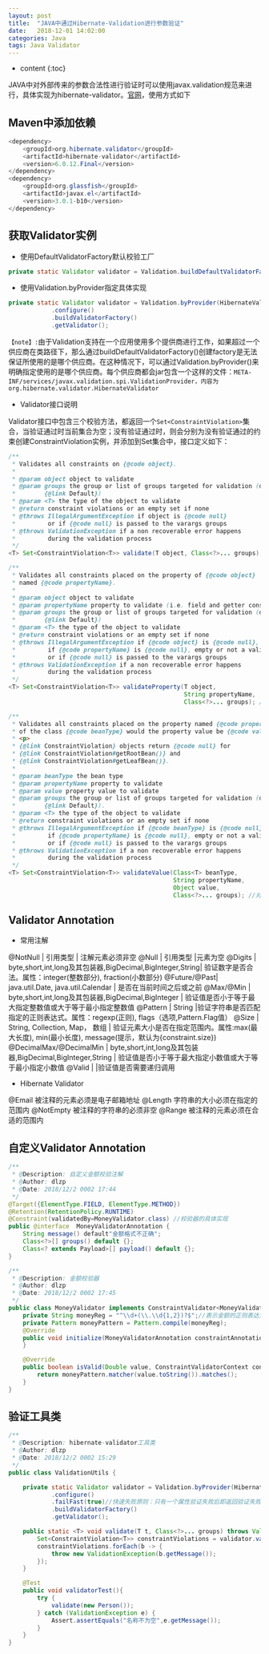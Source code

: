 ```yaml
---
layout: post
title:  "JAVA中通过Hibernate-Validation进行参数验证"
date:   2018-12-01 14:02:00
categories: Java
tags: Java Validator
---
```


* content
{:toc}

JAVA中对外部传来的参数合法性进行验证时可以使用javax.validation规范来进行，具体实现为hibernate-validator。[官网](http://hibernate.org/validator/)，使用方式如下



## Maven中添加依赖

```java
<dependency>
    <groupId>org.hibernate.validator</groupId>
    <artifactId>hibernate-validator</artifactId>
    <version>6.0.12.Final</version>
</dependency>
<dependency>
    <groupId>org.glassfish</groupId>
    <artifactId>javax.el</artifactId>
    <version>3.0.1-b10</version>
</dependency>

```

## 获取Validator实例

- 使用DefaultValidatorFactory默认校验工厂

```java
private static Validator validator = Validation.buildDefaultValidatorFactory().getValidator();
```

- 使用Validation.byProvider指定具体实现

```java
private static Validator validator = Validation.byProvider(HibernateValidator.class)
            .configure()
            .buildValidatorFactory()
            .getValidator();
```
`【note】:`由于Validation支持在一个应用使用多个提供商进行工作，如果超过一个供应商在类路径下，那么通过buildDefaultValidatorFactory()创建factory是无法保证所使用的是哪个供应商。在这种情况下，可以通过Validation.byProvider()来明确指定使用的是哪个供应商。每个供应商都会jar包含一个这样的文件：`META-INF/services/javax.validation.spi.ValidationProvider，内容为org.hibernate.validator.HibernateValidator`

- Validator接口说明

Validator接口中包含三个校验方法，都返回一个`Set<ConstraintViolation>`集合，当验证通过时当前集合为空；没有验证通过时，则会分别为没有验证通过的约束创建ConstraintViolation实例，并添加到Set<ConstraintViolation>集合中，接口定义如下：
```java
/**
 * Validates all constraints on {@code object}.
 *
 * @param object object to validate
 * @param groups the group or list of groups targeted for validation (defaults to
 *        {@link Default})
 * @param <T> the type of the object to validate
 * @return constraint violations or an empty set if none
 * @throws IllegalArgumentException if object is {@code null}
 *         or if {@code null} is passed to the varargs groups
 * @throws ValidationException if a non recoverable error happens
 *         during the validation process
 */
<T> Set<ConstraintViolation<T>> validate(T object, Class<?>... groups); //对实体进行验证 

/**
 * Validates all constraints placed on the property of {@code object}
 * named {@code propertyName}.
 *
 * @param object object to validate
 * @param propertyName property to validate (i.e. field and getter constraints)
 * @param groups the group or list of groups targeted for validation (defaults to
 *        {@link Default})
 * @param <T> the type of the object to validate
 * @return constraint violations or an empty set if none
 * @throws IllegalArgumentException if {@code object} is {@code null},
 *         if {@code propertyName} is {@code null}, empty or not a valid object property
 *         or if {@code null} is passed to the varargs groups
 * @throws ValidationException if a non recoverable error happens
 *         during the validation process
 */
<T> Set<ConstraintViolation<T>> validateProperty(T object,
                                                 String propertyName,
                                                 Class<?>... groups); //对实体中某个属性进行验证 

/**
 * Validates all constraints placed on the property named {@code propertyName}
 * of the class {@code beanType} would the property value be {@code value}.
 * <p>
 * {@link ConstraintViolation} objects return {@code null} for
 * {@link ConstraintViolation#getRootBean()} and
 * {@link ConstraintViolation#getLeafBean()}.
 *
 * @param beanType the bean type
 * @param propertyName property to validate
 * @param value property value to validate
 * @param groups the group or list of groups targeted for validation (defaults to
 *        {@link Default}).
 * @param <T> the type of the object to validate
 * @return constraint violations or an empty set if none
 * @throws IllegalArgumentException if {@code beanType} is {@code null},
 *         if {@code propertyName} is {@code null}, empty or not a valid object property
 *         or if {@code null} is passed to the varargs groups
 * @throws ValidationException if a non recoverable error happens
 *         during the validation process
 */
<T> Set<ConstraintViolation<T>> validateValue(Class<T> beanType,
                                              String propertyName,
                                              Object value,
                                              Class<?>... groups); //对实体中某个属性的值进行验证
```

## Validator Annotation

- 常用注解

@NotNull | 引用类型 | 注解元素必须非空
@Null | 引用类型 |元素为空
@Digits | byte,short,int,long及其包装器,BigDecimal,BigInteger,String| 验证数字是否合法。属性：integer(整数部分), fraction(小数部分)
@Future/@Past| java.util.Date, java.util.Calendar | 是否在当前时间之后或之前
@Max/@Min | byte,short,int,long及其包装器,BigDecimal,BigInteger | 验证值是否小于等于最大指定整数值或大于等于最小指定整数值
@Pattern | String |验证字符串是否匹配指定的正则表达式。属性：regexp(正则), flags（选项,Pattern.Flag值）
@Size | String, Collection, Map， 数组 | 验证元素大小是否在指定范围内。属性:max(最大长度), min(最小长度), message(提示，默认为{constraint.size})
@DecimalMax/@DecimalMin | byte,short,int,long及其包装器,BigDecimal,BigInteger,String | 验证值是否小于等于最大指定小数值或大于等于最小指定小数值
@Valid | |验证值是否需要递归调用

- Hibernate Validator

@Email 被注释的元素必须是电子邮箱地址
@Length 字符串的大小必须在指定的范围内
@NotEmpty 被注释的字符串的必须非空
@Range 被注释的元素必须在合适的范围内

## 自定义Validator Annotation

```java
/**
 * @Description: 自定义金额校验注解
 * @Author: dlzp
 * @Date: 2018/12/2 0002 17:44
 */
@Target({ElementType.FIELD, ElementType.METHOD})
@Retention(RetentionPolicy.RUNTIME)
@Constraint(validatedBy=MoneyValidator.class) //校验器的具体实现
public @interface  MoneyValidatorAnnotation {
    String message() default"金额格式不正确";
    Class<?>[] groups() default {};
    Class<? extends Payload>[] payload() default {};
}

/**
 * @Description: 金额校验器
 * @Author: dlzp
 * @Date: 2018/12/2 0002 17:45
 */
public class MoneyValidator implements ConstraintValidator<MoneyValidatorAnnotation,Double> {
    private String moneyReg = "^\\d+(\\.\\d{1,2})?$";//表示金额的正则表达式
    private Pattern moneyPattern = Pattern.compile(moneyReg);
    @Override
    public void initialize(MoneyValidatorAnnotation constraintAnnotation) {
    }

    @Override
    public boolean isValid(Double value, ConstraintValidatorContext context) {
        return moneyPattern.matcher(value.toString()).matches();
    }
}
```

## 验证工具类

```java
/**
 * @Description: hibernate-validator工具类
 * @Author: dlzp
 * @Date: 2018/12/2 0002 15:29
 */
public class ValidationUtils {

    private static Validator validator = Validation.byProvider(HibernateValidator.class)
            .configure()
            .failFast(true)//快速失败原则：只有一个属性验证失败后即返回验证失败信息，其他属性不在校验
            .buildValidatorFactory()
            .getValidator();

    public static <T> void validate(T t, Class<?>... groups) throws ValidationException{
        Set<ConstraintViolation<T>> constraintViolations = validator.validate(t);
        constraintViolations.forEach(b -> {
            throw new ValidationException(b.getMessage());
        });
    }

    @Test
    public void validatorTest(){
        try {
            validate(new Person());
        } catch (ValidationException e) {
            Assert.assertEquals("名称不为空",e.getMessage());
        }
    }
}
```

